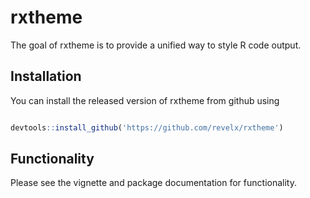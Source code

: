 # rxtheme

The goal of rxtheme is to provide a unified way to style R code output.

## Installation

You can install the released version of rxtheme from github using

``` r

devtools::install_github('https://github.com/revelx/rxtheme')

```

## Functionality

 Please see the vignette and package documentation for functionality. 


